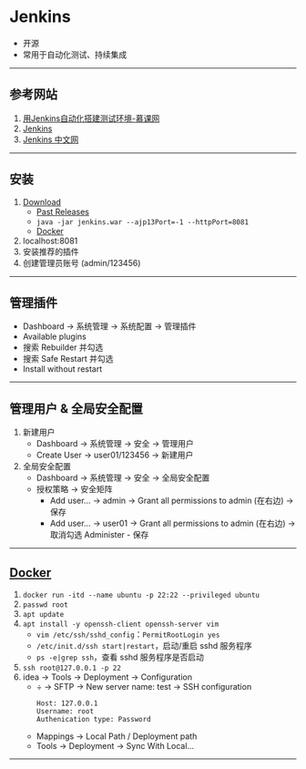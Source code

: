 # Jenkins
- 开源
- 常用于自动化测试、持续集成
---
## 参考网站
1. [用Jenkins自动化搭建测试环境-慕课网](https://www.imooc.com/learn/1008)
2. [Jenkins](https://www.jenkins.io)
3. [Jenkins 中文网](https://www.jenkins.io/zh/)
---
## 安装
1. [Download](https://www.jenkins.io/download/)
    - [Past Releases](https://get.jenkins.io/war-stable/)
    - `java -jar jenkins.war --ajp13Port=-1 --httpPort=8081`
    - [Docker](../docker/Docker.md#安装软件)
2. localhost:8081
3. 安装推荐的插件
4. 创建管理员账号 (admin/123456)
---
## 管理插件
- Dashboard → 系统管理 → 系统配置 → 管理插件
- Available plugins
- 搜索 Rebuilder 并勾选
- 搜索 Safe Restart 并勾选
- Install without restart
---
## 管理用户 & 全局安全配置
1. 新建用户
    - Dashboard → 系统管理 → 安全 → 管理用户
    - Create User → user01/123456 → 新建用户
2. 全局安全配置
    - Dashboard → 系统管理 → 安全 → 全局安全配置
    - 授权策略 → 安全矩阵
        - Add user… → admin → Grant all permissions to admin (在右边) → 保存
        - Add user… → user01 → Grant all permissions to admin (在右边) → 取消勾选 Administer - 保存
---
## [Docker](https://blog.csdn.net/qq_41318914/article/details/124494776)
1. `docker run -itd --name ubuntu -p 22:22 --privileged ubuntu`
2. `passwd root`
3. `apt update`
4. `apt install -y openssh-client openssh-server vim`
    - `vim /etc/ssh/sshd_config`：`PermitRootLogin yes`
    - `/etc/init.d/ssh start|restart`，启动/重启 sshd 服务程序
    - `ps -e|grep ssh`，查看 sshd 服务程序是否启动
5. `ssh root@127.0.0.1 -p 22`
6. idea → Tools → Deployment → Configuration
    - &divide; → SFTP → New server name: test → SSH configuration
        ```
        Host: 127.0.0.1
        Username: root
        Authenication type: Password
        ```
    - Mappings → Local Path / Deployment path
    - Tools → Deployment → Sync With Local…
---